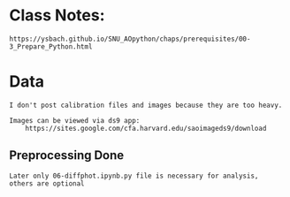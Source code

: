 # Class Notes:
    https://ysbach.github.io/SNU_AOpython/chaps/prerequisites/00-3_Prepare_Python.html

# Data
    I don't post calibration files and images because they are too heavy.

    Images can be viewed via ds9 app:
        https://sites.google.com/cfa.harvard.edu/saoimageds9/download

## Preprocessing Done 
    Later only 06-diffphot.ipynb.py file is necessary for analysis,
    others are optional